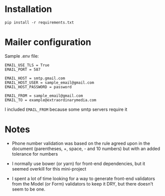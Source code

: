 # Installation

```
pip install -r requirements.txt
```

# Mailer configuration

Sample .env file:
```
EMAIL_USE_TLS = True
EMAIL_PORT = 587

EMAIL_HOST = smtp.gmail.com
EMAIL_HOST_USER = sample_email@gmail.com
EMAIL_HOST_PASSWORD = password

EMAIL_FROM = sample_email@gmail.com 
EMAIL_TO = example@extraordinarymedia.com
```

I included `EMAIL_FROM` because some smtp servers require it

# Notes

* Phone number validation was based on the rule agreed upon in the document (parentheses, +, space, - and 10 numbers) but with an added tolerance for numbers

* I normally use bower (or yarn) for front-end dependencies, but it seemed overkill for this mini-project

* I spent a lot of time looking for a way to generate front-end validators from the Model (or Form) validators to keep it DRY, but there doesn't seem to be one.
